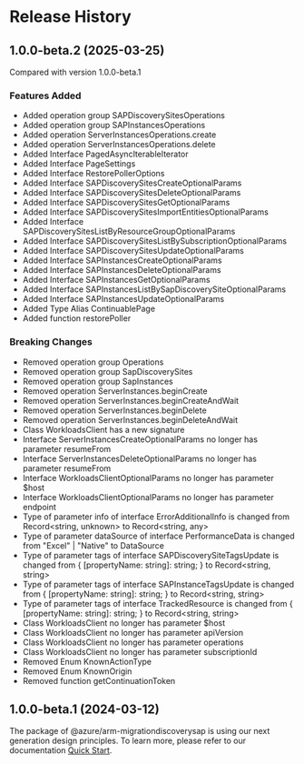 # Release History
    
## 1.0.0-beta.2 (2025-03-25)
Compared with version 1.0.0-beta.1
    
### Features Added

  - Added operation group SAPDiscoverySitesOperations
  - Added operation group SAPInstancesOperations
  - Added operation ServerInstancesOperations.create
  - Added operation ServerInstancesOperations.delete
  - Added Interface PagedAsyncIterableIterator
  - Added Interface PageSettings
  - Added Interface RestorePollerOptions
  - Added Interface SAPDiscoverySitesCreateOptionalParams
  - Added Interface SAPDiscoverySitesDeleteOptionalParams
  - Added Interface SAPDiscoverySitesGetOptionalParams
  - Added Interface SAPDiscoverySitesImportEntitiesOptionalParams
  - Added Interface SAPDiscoverySitesListByResourceGroupOptionalParams
  - Added Interface SAPDiscoverySitesListBySubscriptionOptionalParams
  - Added Interface SAPDiscoverySitesUpdateOptionalParams
  - Added Interface SAPInstancesCreateOptionalParams
  - Added Interface SAPInstancesDeleteOptionalParams
  - Added Interface SAPInstancesGetOptionalParams
  - Added Interface SAPInstancesListBySapDiscoverySiteOptionalParams
  - Added Interface SAPInstancesUpdateOptionalParams
  - Added Type Alias ContinuablePage
  - Added function restorePoller

### Breaking Changes

  - Removed operation group Operations
  - Removed operation group SapDiscoverySites
  - Removed operation group SapInstances
  - Removed operation ServerInstances.beginCreate
  - Removed operation ServerInstances.beginCreateAndWait
  - Removed operation ServerInstances.beginDelete
  - Removed operation ServerInstances.beginDeleteAndWait
  - Class WorkloadsClient has a new signature
  - Interface ServerInstancesCreateOptionalParams no longer has parameter resumeFrom
  - Interface ServerInstancesDeleteOptionalParams no longer has parameter resumeFrom
  - Interface WorkloadsClientOptionalParams no longer has parameter $host
  - Interface WorkloadsClientOptionalParams no longer has parameter endpoint
  - Type of parameter info of interface ErrorAdditionalInfo is changed from Record<string, unknown> to Record<string, any>
  - Type of parameter dataSource of interface PerformanceData is changed from "Excel" | "Native" to DataSource
  - Type of parameter tags of interface SAPDiscoverySiteTagsUpdate is changed from {
        [propertyName: string]: string;
    } to Record<string, string>
  - Type of parameter tags of interface SAPInstanceTagsUpdate is changed from {
        [propertyName: string]: string;
    } to Record<string, string>
  - Type of parameter tags of interface TrackedResource is changed from {
        [propertyName: string]: string;
    } to Record<string, string>
  - Class WorkloadsClient no longer has parameter $host
  - Class WorkloadsClient no longer has parameter apiVersion
  - Class WorkloadsClient no longer has parameter operations
  - Class WorkloadsClient no longer has parameter subscriptionId
  - Removed Enum KnownActionType
  - Removed Enum KnownOrigin
  - Removed function getContinuationToken
    
    
## 1.0.0-beta.1 (2024-03-12)

The package of @azure/arm-migrationdiscoverysap is using our next generation design principles. To learn more, please refer to our documentation [Quick Start](https://aka.ms/azsdk/js/mgmt/quickstart ).
